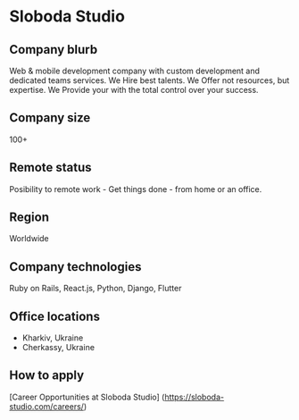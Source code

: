 # Sloboda Studio

## Company blurb

Web & mobile development company with custom development and dedicated teams services. We Hire best talents. We Offer not resources, but expertise. We Provide your with the total control over your success.

## Company size

100+ 

## Remote status

Posibility to remote work - Get things done - from home or an office.

## Region

Worldwide

## Company technologies

Ruby on Rails, React.js, Python, Django, Flutter

## Office locations

- Kharkiv, Ukraine
- Cherkassy, Ukraine


## How to apply

[Career Opportunities at Sloboda Studio] (https://sloboda-studio.com/careers/)
